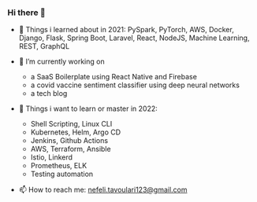### Hi there 👋

- 🔭 Things i learned about in 2021: PySpark, PyTorch, AWS, Docker, Django, Flask, Spring Boot, Laravel, React, NodeJS, Machine Learning, REST, GraphQL

- 🌱 I’m currently working on 
  - a SaaS Boilerplate using React Native and Firebase
  - a covid vaccine sentiment classifier using deep neural networks
  - a tech blog

- :dart: Things i want to learn or master in 2022:
  -  Shell Scripting, Linux CLI
  -  Kubernetes, Helm, Argo CD
  -  Jenkins, Github Actions
  -  AWS, Terraform, Ansible
  -  Istio, Linkerd
  -  Prometheus, ELK
  -  Testing automation


- 📫 How to reach me: nefeli.tavoulari123@gmail.com
